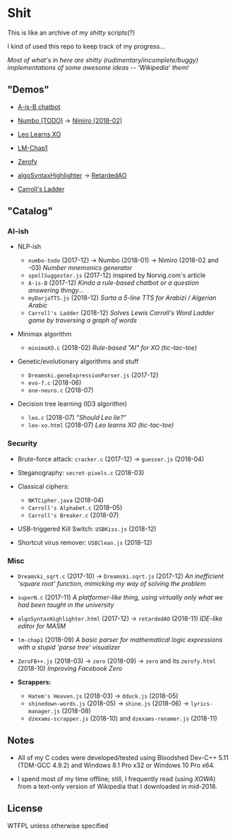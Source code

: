 # Shit
This is like an archive of my *shitty* scripts(?)

I kind of used this repo to keep track of my progress...

*Most of what's in here are shitty (rudimentary/incomplete/buggy) implementations of some awesome ideas -- 'Wikipedia' them!*

## "Demos"
- [A-is-B chatbot](https://djalilhebal.github.io/shit/2017-12/a-is-b/)

- [Numbo (TODO)](https://djalilhebal.github.io/shit/2017-12/numbo-todo.html) -> [Nimiro (2018-02)](https://djalilhebal.github.io/nimiro-2018-02/)

- [Leo Learns XO](https://djalilhebal.github.io/shit/2018-07/leo-xo.html)

- [LM-Chap1](https://djalilhebal.github.io/shit/2018-09/lm-chap1/)

- [Zerofy](https://djalilhebal.github.io/shit/2018-10/zerofy.html)

- [algoSyntaxHighlighter](https://djalilhebal.github.io/shit/2017-12/algoSyntaxHighlighter.html) -> [RetardedAO](https://djalilhebal.github.io/shit/2018-11/retardedAO/app/)

- [Carroll's Ladder](https://djalilhebal.github.io/shit/2018-12/carroll-ladder/)

## "Catalog"

### AI-ish

* NLP-ish
  - `numbo-todo` (2017-12) -> Numbo (2018-01) -> Nimiro (2018-02 and -03) *Number mnemonics generator*
  - `spellSuggester.js` (2017-12) inspired by Norvig.com's article
  - `A-is-B` (2017-12) *Kinda a rule-based chatbot or a question answering thingy...*
  - `myDarjaTTS.js` (2018-12) *Sorta a 5-line TTS for Arabizi / Algerian Arabic*
  - `Carroll's Ladder` (2018-12) *Solves Lewis Carroll's Word Ladder game by traversing a graph of words*

* Minimax algorithm
  - `minimaXO.c` (2018-02) *Rule-based "AI" for XO (tic-tac-toe)*

* Genetic/evolutionary algorithms and stuff
  - `Dreamski.geneExpressionParser.js` (2017-12)
  - `evo-f.c` (2018-06)
  - `one-neuro.c` (2018-07)
  
* Decision tree learning (ID3 algorithm)
  - `leo.c` (2018-07) *"Should Leo lie?"*
  - `leo-xo.html` (2018-07) *Leo learns XO (tic-tac-toe)*

### Security
* Brute-force attack: `cracker.c` (2017-12) -> `guesser.js` (2018-04)

* Steganography: `secret-pixels.c` (2018-03)

* Classical ciphers:
  - `NKTCipher.java` (2018-04)
  - `Carroll's Alphabet.c` (2018-05)
  - `Carroll's Breaker.c` (2018-07)

* USB-triggered Kill Switch: `USBKiss.js` (2018-12)

* Shortcut virus remover: `USBClean.js` (2018-12)

### Misc
- `Dreamski_sqrt.c` (2017-10) -> `Dreamski.sqrt.js` (2017-12) *An inefficient 'square root' function, mimicking my way of solving the problem*

- `superN.c` (2017-11) *A platformer-like thing, using virtually only what we had been taught in the university*

- `algoSyntaxHighlighter.html` (2017-12) -> `retardedAO` (2018-11) *IDE-like editor for MASM*

- `lm-chap1` (2018-09) *A basic parser for mathematical logic expressions with a stupid 'parse tree' visualizer*

- `ZeroFB++.js` (2018-03) -> `zero` (2018-09) -> `zero` and its `zerofy.html` (2018-10) *Improving Facebook Zero*

- **Scrappers:**
  - `Hatem's Heaven.js` (2018-03) -> `dduck.js` (2018-05)
  - `shinedown-words.js` (2018-05) -> `shine.js` (2018-06) -> `lyrics-manager.js` (2018-08)
  - `dzexams-scrapper.js` (2018-10) and `dzexams-renamer.js` (2018-11)

## Notes
- All of my C codes were developed/tested using Bloodshed Dev-C++ 5.11 (TDM-GCC 4.9.2) and Windows 8.1 Pro x32 or Windows 10 Pro x64.

- I spend most of my time offline; still, I frequently read (using *XOWA*) from a text-only version of Wikipedia that I downloaded in mid-2018.

## License
WTFPL unless otherwise specified
